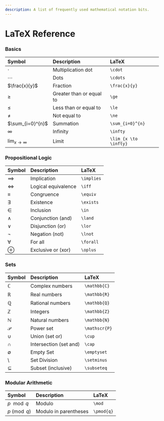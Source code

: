 ```yaml
---
description: A list of frequently used mathematical notation bits.
---
```


# LaTeX Reference

### Basics

| Symbol | Description | LaTeX |
| :--- | :--- | :--- |
| $\cdot$ | Multiplication dot | `\cdot` |
| $\cdots$ | Dots | `\cdots` |
| $\frac{x}{y}$ | Fraction | `\frac{x}{y}` |
| $\ge$ | Greater than or equal to | `\ge` |
| $\le$ | Less than or equal to | `\le` |
| $\ne$ | Not equal to | `\ne` |
| $\sum_{i=0}^{n}$ | Summation | `\sum_{i=0}^{n}` |
| $\infty$ | Infinity | `\infty` |
| $\lim_{x \to \infty}$ | Limit | `\lim_{x \to \infty}` |

### Propositional Logic

| Symbol | Description | LaTeX |
| :--- | :--- | :--- |
| $\implies$ | Implication | `\implies` |
| $\iff$ | Logical equivalence | `\iff` |
| $\equiv$ | Congruence | `\equiv` |
| $\exists$ | Existence | `\exists` |
| $\in$ | Inclusion | `\in` |
| $\land$ | Conjunction \(and\) | `\land` |
| $\lor$ | Disjunction \(or\) | `\lor` |
| $\lnot$ | Negation \(not\) | `\lnot` |
| $\forall$ | For all | `\forall` |
| $\oplus$ | Exclusive or \(xor\) | `\oplus` |

### Sets

| Symbol | Description | LaTeX |
| :--- | :--- | :--- |
| $\mathbb{C}$ | Complex numbers | `\mathbb{C}` |
| $\mathbb{R}$ | Real numbers | `\mathbb{R}` |
| $\mathbb{Q}$ | Rational numbers | `\mathbb{Q}` |
| $\mathbb{Z}$ | Integers | `\mathbb{Z}` |
| $\mathbb{N}$ | Natural numbers | `\mathbb{N}` |
| $\mathscr{P}$ | Power set | `\mathscr{P}` |
| $\cup$ | Union \(set or\) | `\cup` |
| $\cap$ | Intersection \(set and\) | `\cap` |
| $\emptyset$ | Empty Set | `\emptyset` |
| $\setminus$ | Set Division | `\setminus` |
| $\subseteq$ | Subset \(inclusive\) | `\subseteq` |

### Modular Arithmetic

| Symbol | Description | LaTeX |
| :--- | :--- | :--- |
| $p \mod q$ | Modulo | `\mod` |
| $p \pmod{q}$ | Modulo in parentheses | `\pmod{q}` |

